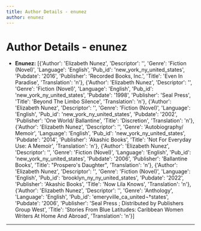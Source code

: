 ```yaml
---
title: Author Details - enunez
author: enunez
---
```


# Author Details - enunez

<ul>
    <li><strong>Enunez:</strong> [{'Author': 'Elizabeth Nunez', 'Descriptor': '', 'Genre': 'Fiction (Novel)', 'Language': 'English', 'Pub_id': 'new_york_ny_united_states', 'Pubdate': '2016', 'Publisher': 'Recorded Books, Inc.', 'Title': 'Even In Paradise', 'Translation': 'n'}, {'Author': 'Elizabeth Nunez', 'Descriptor': '', 'Genre': 'Fiction (Novel)', 'Language': 'English', 'Pub_id': 'new_york_ny_united_states', 'Pubdate': '1998', 'Publisher': 'Seal Press', 'Title': 'Beyond The Limbo Silence', 'Translation': 'n'}, {'Author': 'Elizabeth Nunez', 'Descriptor': '', 'Genre': 'Fiction (Novel)', 'Language': 'English', 'Pub_id': 'new_york_ny_united_states', 'Pubdate': '2002', 'Publisher': 'One World/ Ballantine', 'Title': 'Discretion', 'Translation': 'n'}, {'Author': 'Elizabeth Nunez', 'Descriptor': '', 'Genre': 'Autobiography/ Memoir', 'Language': 'English', 'Pub_id': 'new_york_ny_united_states', 'Pubdate': '2014', 'Publisher': 'Akashic Books', 'Title': 'Not For Everyday Use: A Memoir', 'Translation': 'n'}, {'Author': 'Elizabeth Nunez', 'Descriptor': '', 'Genre': 'Fiction (Novel)', 'Language': 'English', 'Pub_id': 'new_york_ny_united_states', 'Pubdate': '2006', 'Publisher': 'Ballantine Books', 'Title': "Prospero's Daughter", 'Translation': 'n'}, {'Author': 'Elizabeth Nunez', 'Descriptor': '', 'Genre': 'Fiction (Novel)', 'Language': 'English', 'Pub_id': 'brooklyn_ny_ny_united_states', 'Pubdate': '2022', 'Publisher': 'Akashic Books', 'Title': 'Now Lila Knows', 'Translation': 'n'}, {'Author': 'Elizabeth Nunez', 'Descriptor': '', 'Genre': 'Anthology', 'Language': 'English', 'Pub_id': 'emeryville_ca_united¬†states', 'Pubdate': '2006', 'Publisher': 'Seal Press ; Distributed by Publishers Group West', 'Title': 'Stories From Blue Latitudes: Caribbean Women Writers At Home And Abroad', 'Translation': 'n'}]</li>
</ul>
<hr>